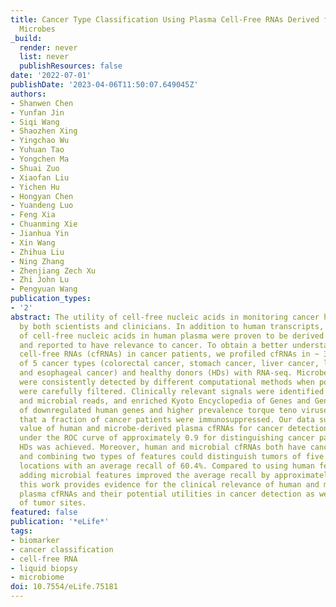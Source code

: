 ```yaml
---
title: Cancer Type Classification Using Plasma Cell-Free RNAs Derived from Human and
  Microbes
_build:
  render: never
  list: never
  publishResources: false
date: '2022-07-01'
publishDate: '2023-04-06T11:50:07.649045Z'
authors:
- Shanwen Chen
- Yunfan Jin
- Siqi Wang
- Shaozhen Xing
- Yingchao Wu
- Yuhuan Tao
- Yongchen Ma
- Shuai Zuo
- Xiaofan Liu
- Yichen Hu
- Hongyan Chen
- Yuandeng Luo
- Feng Xia
- Chuanming Xie
- Jianhua Yin
- Xin Wang
- Zhihua Liu
- Ning Zhang
- Zhenjiang Zech Xu
- Zhi John Lu
- Pengyuan Wang
publication_types:
- '2'
abstract: The utility of cell-free nucleic acids in monitoring cancer has been recognized
  by both scientists and clinicians. In addition to human transcripts, a fraction
  of cell-free nucleic acids in human plasma were proven to be derived from microbes
  and reported to have relevance to cancer. To obtain a better understanding of plasma
  cell-free RNAs (cfRNAs) in cancer patients, we profiled cfRNAs in ~ 300 plasma samples
  of 5 cancer types (colorectal cancer, stomach cancer, liver cancer, lung cancer,
  and esophageal cancer) and healthy donors (HDs) with RNA-seq. Microbe-derived cfRNAs
  were consistently detected by different computational methods when potential contaminations
  were carefully filtered. Clinically relevant signals were identified from human
  and microbial reads, and enriched Kyoto Encyclopedia of Genes and Genomes pathways
  of downregulated human genes and higher prevalence torque teno viruses both suggest
  that a fraction of cancer patients were immunosuppressed. Our data support the diagnostic
  value of human and microbe-derived plasma cfRNAs for cancer detection, as an area
  under the ROC curve of approximately 0.9 for distinguishing cancer patients from
  HDs was achieved. Moreover, human and microbial cfRNAs both have cancer type specificity,
  and combining two types of features could distinguish tumors of five different primary
  locations with an average recall of 60.4%. Compared to using human features alone,
  adding microbial features improved the average recall by approximately 8%. In summary,
  this work provides evidence for the clinical relevance of human and microbe-derived
  plasma cfRNAs and their potential utilities in cancer detection as well as the determination
  of tumor sites.
featured: false
publication: '*eLife*'
tags:
- biomarker
- cancer classification
- cell-free RNA
- liquid biopsy
- microbiome
doi: 10.7554/eLife.75181
---
```



